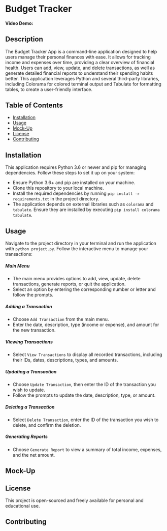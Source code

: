 # Budget Tracker

#### Video Demo:

## Description

The Budget Tracker App is a command-line application designed to help users manage their personal finances with ease. It allows for tracking income and expenses over time, providing a clear overview of financial health. Users can add, view, update, and delete transactions, as well as generate detailed financial reports to understand their spending habits better. This application leverages Python and several third-party libraries, including Colorama for colored terminal output and Tabulate for formatting tables, to create a user-friendly interface.

## Table of Contents

- [Installation](#installation)
- [Usage](#usage)
- [Mock-Up](#mock-up)
- [License](#license)
- [Contributing](#contributing)

## Installation

This application requires Python 3.6 or newer and pip for managing dependencies. Follow these steps to set it up on your system:

- Ensure Python 3.6+ and pip are installed on your machine.
- Clone this repository to your local machine.
- Install the required dependencies by running `pip install -r requirements.txt` in the project directory.
- The application depends on external libraries such as `colorama` and `tabulate`. Ensure they are installed by executing 
`pip install colorama tabulate`.

## Usage

Navigate to the project directory in your terminal and run the application with `python project.py`. Follow the interactive menu to manage your transactions:

##### Main Menu

- The main menu provides options to add, view, update, delete transactions, generate reports, or quit the application.
- Select an option by entering the corresponding number or letter and follow the prompts.

##### Adding a Transaction

- Choose `Add Transaction` from the main menu.
- Enter the date, description, type (income or expense), and amount for the new transaction.

##### Viewing Transactions

- Select `View Transactions` to display all recorded transactions, including their IDs, dates, descriptions, types, and amounts.

##### Updating a Transaction

- Choose `Update Transaction`, then enter the ID of the transaction you wish to update.
- Follow the prompts to update the date, description, type, or amount.

##### Deleting a Transaction

- Select `Delete Transaction`, enter the ID of the transaction you wish to delete, and confirm the deletion.

##### Generating Reports

- Choose `Generate Report` to view a summary of total income, expenses, and the net amount.

## Mock-Up



## License

This project is open-sourced and freely available for personal and educational use.

## Contributing
